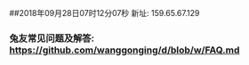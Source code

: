 ##2018年09月28日07时12分07秒 新址: 159.65.67.129
### 兔友常见问题及解答: https://github.com/wanggonging/d/blob/w/FAQ.md
